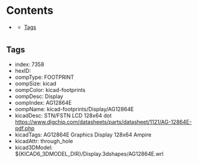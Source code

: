 



Contents
========

* [](#)
	* [Tags](#tags)

# 

## Tags

- index: 7358
- hexID: 
- oompType: FOOTPRINT
- oompSize: kicad
- oompColor: kicad-footprints
- oompDesc: Display
- oompIndex: AG12864E
- oompName: kicad-footprints/Display/AG12864E
- kicadDesc: STN/FSTN LCD 128x64 dot https://www.digchip.com/datasheets/parts/datasheet/1121/AG-12864E-pdf.php
- kicadTags: AG12864E Graphics Display 128x64 Ampire
- kicadAttr: through_hole
- kicad3DModel: ${KICAD6_3DMODEL_DIR}/Display.3dshapes/AG12864E.wrl
